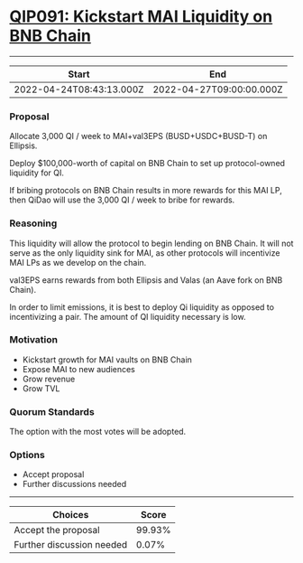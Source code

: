 
# [QIP091: Kickstart MAI Liquidity on BNB Chain](https://snapshot.org/#/qidao.eth/proposal/0x06b8dc7aebff9beeb6608a782bb53f5dbc7c3b00b3a8e5a652af09bd9e6d2935)

---
| Start | End |
| --- | --- |
| 2022-04-24T08:43:13.000Z | 2022-04-27T09:00:00.000Z |


### Proposal

Allocate 3,000 QI / week to MAI+val3EPS (BUSD+USDC+BUSD-T) on Ellipsis.

Deploy $100,000-worth of capital on BNB Chain to set up protocol-owned liquidity for QI.

If bribing protocols on BNB Chain results in more rewards for this MAI LP, then QiDao will use the 3,000 QI / week to bribe for rewards.

### Reasoning

This liquidity will allow the protocol to begin lending on BNB Chain. It will not serve as the only liquidity sink for MAI, as other protocols will incentivize MAI LPs as we develop on the chain.

val3EPS earns rewards from both Ellipsis and Valas (an Aave fork on BNB Chain).

In order to limit emissions, it is best to deploy Qi liquidity as opposed to incentivizing a pair. The amount of QI liquidity necessary is low.

### Motivation

* Kickstart growth for MAI vaults on BNB Chain
* Expose MAI to new audiences
* Grow revenue
* Grow TVL

### Quorum Standards

The option with the most votes will be adopted.

### Options

* Accept proposal
* Further discussions needed 

---
| Choices | Score |
| --- | --- |
| Accept the proposal | 99.93% |
| Further discussion needed | 0.07% |

